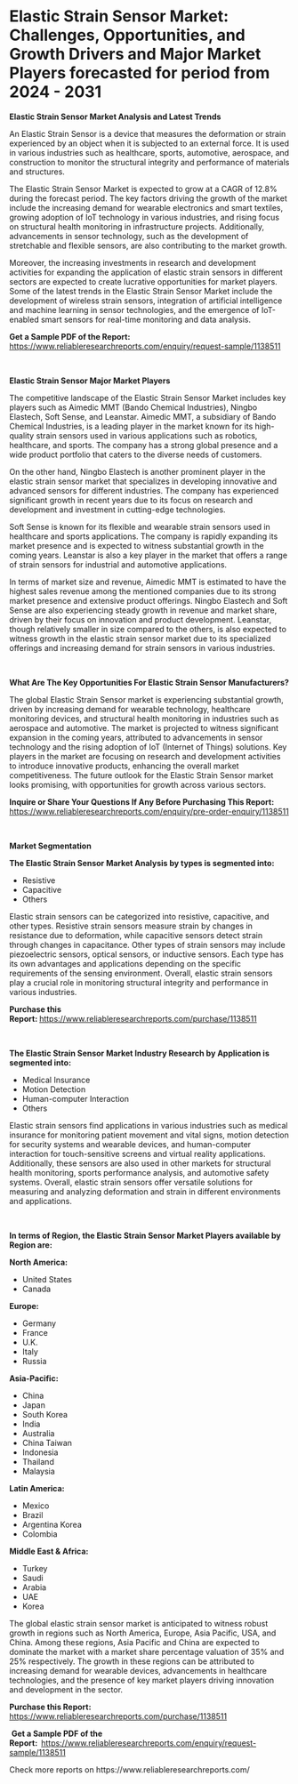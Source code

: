 <p><h1>Elastic Strain Sensor Market: Challenges, Opportunities, and Growth Drivers and Major Market Players forecasted for period from 2024 - 2031</h1></p><p><strong>Elastic Strain Sensor Market Analysis and Latest Trends</strong></p>
<p><p>An Elastic Strain Sensor is a device that measures the deformation or strain experienced by an object when it is subjected to an external force. It is used in various industries such as healthcare, sports, automotive, aerospace, and construction to monitor the structural integrity and performance of materials and structures.</p><p>The Elastic Strain Sensor Market is expected to grow at a CAGR of 12.8% during the forecast period. The key factors driving the growth of the market include the increasing demand for wearable electronics and smart textiles, growing adoption of IoT technology in various industries, and rising focus on structural health monitoring in infrastructure projects. Additionally, advancements in sensor technology, such as the development of stretchable and flexible sensors, are also contributing to the market growth.</p><p>Moreover, the increasing investments in research and development activities for expanding the application of elastic strain sensors in different sectors are expected to create lucrative opportunities for market players. Some of the latest trends in the Elastic Strain Sensor Market include the development of wireless strain sensors, integration of artificial intelligence and machine learning in sensor technologies, and the emergence of IoT-enabled smart sensors for real-time monitoring and data analysis.</p></p>
<p><strong>Get a Sample PDF of the Report:&nbsp;</strong> <a href="https://www.reliableresearchreports.com/enquiry/request-sample/1138511">https://www.reliableresearchreports.com/enquiry/request-sample/1138511</a></p>
<p>&nbsp;</p>
<p><strong>Elastic Strain Sensor Major Market Players</strong></p>
<p><p>The competitive landscape of the Elastic Strain Sensor Market includes key players such as Aimedic MMT (Bando Chemical Industries), Ningbo Elastech, Soft Sense, and Leanstar. Aimedic MMT, a subsidiary of Bando Chemical Industries, is a leading player in the market known for its high-quality strain sensors used in various applications such as robotics, healthcare, and sports. The company has a strong global presence and a wide product portfolio that caters to the diverse needs of customers.</p><p>On the other hand, Ningbo Elastech is another prominent player in the elastic strain sensor market that specializes in developing innovative and advanced sensors for different industries. The company has experienced significant growth in recent years due to its focus on research and development and investment in cutting-edge technologies.</p><p>Soft Sense is known for its flexible and wearable strain sensors used in healthcare and sports applications. The company is rapidly expanding its market presence and is expected to witness substantial growth in the coming years. Leanstar is also a key player in the market that offers a range of strain sensors for industrial and automotive applications.</p><p>In terms of market size and revenue, Aimedic MMT is estimated to have the highest sales revenue among the mentioned companies due to its strong market presence and extensive product offerings. Ningbo Elastech and Soft Sense are also experiencing steady growth in revenue and market share, driven by their focus on innovation and product development. Leanstar, though relatively smaller in size compared to the others, is also expected to witness growth in the elastic strain sensor market due to its specialized offerings and increasing demand for strain sensors in various industries.</p></p>
<p>&nbsp;</p>
<p><strong>What Are The Key Opportunities For Elastic Strain Sensor Manufacturers?</strong></p>
<p><p>The global Elastic Strain Sensor market is experiencing substantial growth, driven by increasing demand for wearable technology, healthcare monitoring devices, and structural health monitoring in industries such as aerospace and automotive. The market is projected to witness significant expansion in the coming years, attributed to advancements in sensor technology and the rising adoption of IoT (Internet of Things) solutions. Key players in the market are focusing on research and development activities to introduce innovative products, enhancing the overall market competitiveness. The future outlook for the Elastic Strain Sensor market looks promising, with opportunities for growth across various sectors.</p></p>
<p><strong>Inquire or Share Your Questions If Any Before Purchasing This Report:</strong> <a href="https://www.reliableresearchreports.com/enquiry/pre-order-enquiry/1138511">https://www.reliableresearchreports.com/enquiry/pre-order-enquiry/1138511</a></p>
<p>&nbsp;</p>
<p><strong>Market Segmentation</strong></p>
<p><strong>The Elastic Strain Sensor Market Analysis by types is segmented into:</strong></p>
<p><ul><li>Resistive</li><li>Capacitive</li><li>Others</li></ul></p>
<p><p>Elastic strain sensors can be categorized into resistive, capacitive, and other types. Resistive strain sensors measure strain by changes in resistance due to deformation, while capacitive sensors detect strain through changes in capacitance. Other types of strain sensors may include piezoelectric sensors, optical sensors, or inductive sensors. Each type has its own advantages and applications depending on the specific requirements of the sensing environment. Overall, elastic strain sensors play a crucial role in monitoring structural integrity and performance in various industries.</p></p>
<p><strong>Purchase this Report:&nbsp;</strong><a href="https://www.reliableresearchreports.com/purchase/1138511">https://www.reliableresearchreports.com/purchase/1138511</a></p>
<p>&nbsp;</p>
<p><strong>The Elastic Strain Sensor Market Industry Research by Application is segmented into:</strong></p>
<p><ul><li>Medical Insurance</li><li>Motion Detection</li><li>Human-computer Interaction</li><li>Others</li></ul></p>
<p><p>Elastic strain sensors find applications in various industries such as medical insurance for monitoring patient movement and vital signs, motion detection for security systems and wearable devices, and human-computer interaction for touch-sensitive screens and virtual reality applications. Additionally, these sensors are also used in other markets for structural health monitoring, sports performance analysis, and automotive safety systems. Overall, elastic strain sensors offer versatile solutions for measuring and analyzing deformation and strain in different environments and applications.</p></p>
<p>&nbsp;</p>
<p><strong>In terms of Region, the Elastic Strain Sensor Market Players available by Region are:</strong></p>
<p>
    <p> <strong> North America: </strong>
        <ul>
            <li>United States</li>
            <li>Canada</li>
        </ul>
        </p> 
    <p> <strong> Europe: </strong>
        <ul>
            <li>Germany</li>
            <li>France</li>
            <li>U.K.</li>
            <li>Italy</li>
            <li>Russia</li>
        </ul>
        </p> 
    <p> <strong> Asia-Pacific: </strong>
        <ul>
            <li>China</li>
            <li>Japan</li>
            <li>South Korea</li>
            <li>India</li>
            <li>Australia</li>
            <li>China Taiwan</li>
            <li>Indonesia</li>
            <li>Thailand</li>
            <li>Malaysia</li>
        </ul>
        </p> 
    <p> <strong> Latin America: </strong>
        <ul>
            <li>Mexico</li>
            <li>Brazil</li>
            <li>Argentina Korea</li>
            <li>Colombia</li>
        </ul>
        </p> 
    <p> <strong> Middle East & Africa: </strong>
        <ul>
            <li>Turkey</li>
            <li>Saudi</li>
            <li>Arabia</li>
            <li>UAE</li>
            <li>Korea</li>
        </ul>
    </p>
    </p>
<p><p>The global elastic strain sensor market is anticipated to witness robust growth in regions such as North America, Europe, Asia Pacific, USA, and China. Among these regions, Asia Pacific and China are expected to dominate the market with a market share percentage valuation of 35% and 25% respectively. The growth in these regions can be attributed to increasing demand for wearable devices, advancements in healthcare technologies, and the presence of key market players driving innovation and development in the sector.</p></p>
<p><strong>Purchase this Report: </strong><a href="https://www.reliableresearchreports.com/purchase/1138511">https://www.reliableresearchreports.com/purchase/1138511</a></p>
<p>&nbsp;<strong>Get a Sample PDF of the Report:&nbsp;&nbsp;</strong><a href="https://www.reliableresearchreports.com/enquiry/request-sample/1138511">https://www.reliableresearchreports.com/enquiry/request-sample/1138511</a></p>
<p><strong></strong></p>
<p>Check more reports on https://www.reliableresearchreports.com/</p>
